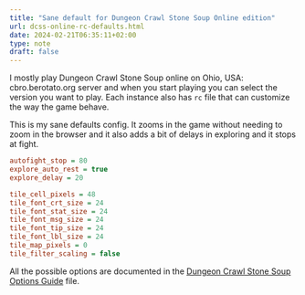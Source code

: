```yaml
---
title: "Sane default for Dungeon Crawl Stone Soup Online edition"
url: dcss-online-rc-defaults.html
date: 2024-02-21T06:35:11+02:00
type: note
draft: false
---
```


I mostly play Dungeon Crawl Stone Soup online on Ohio, USA: cbro.berotato.org server and
when you start playing you can select the version you want to play. Each instance also
has `rc` file that can customize the way the game behave.

This is my sane defaults config. It zooms in the game without needing to zoom in the
browser and it also adds a bit of delays in exploring and it stops at fight.

```ini
autofight_stop = 80
explore_auto_rest = true
explore_delay = 20

tile_cell_pixels = 48
tile_font_crt_size = 24
tile_font_stat_size = 24
tile_font_msg_size = 24
tile_font_tip_size = 24
tile_font_lbl_size = 24
tile_map_pixels = 0
tile_filter_scaling = false
```

All the possible options are documented in the [Dungeon Crawl Stone Soup Options
Guide](https://github.com/crawl/crawl/blob/master/crawl-ref/docs/options_guide.txt)
file.
